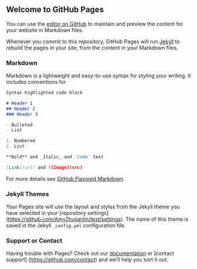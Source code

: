   ## Welcome to GitHub Pages

  You can use the [editor on GitHub](https://github.com/AmyZhujianlin/test/edit/master/README.md) to maintain and preview the content     for your website in Markdown files.

  Whenever you commit to this repository, GitHub Pages will run [Jekyll](https://jekyllrb.com/) to rebuild the pages in your site, from   the content in your Markdown files.

  ### Markdown

  Markdown is a lightweight and easy-to-use syntax for styling your writing. It includes conventions for

  ```markdown
  Syntax highlighted code block

  # Header 1
  ## Header 2
  ### Header 3

  - Bulleted
  - List

  1. Numbered
  2. List

  **Bold** and _Italic_ and `Code` text

  [Link](url) and ![Image](src)
  ```

  For more details see [GitHub Flavored Markdown](https://guides.github.com/features/mastering-markdown/).

  ### Jekyll Themes

  Your Pages site will use the layout and styles from the Jekyll theme you have selected in your [repository settings]                     (https://github.com/AmyZhujianlin/test/settings). The name of this theme is saved in the Jekyll `_config.yml` configuration file.

  ### Support or Contact

  Having trouble with Pages? Check out our [documentation](https://help.github.com/categories/github-pages-basics/) or [contact support]   (https://github.com/contact) and we’ll help you sort it out.
